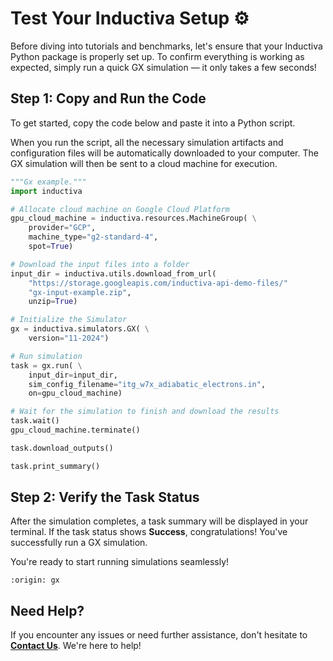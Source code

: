 # Test Your Inductiva Setup ⚙️
Before diving into tutorials and benchmarks, let's ensure that your Inductiva Python package is properly set up. To confirm everything is working as expected, simply run a quick GX simulation — it only takes a few seconds!

## Step 1: Copy and Run the Code
To get started, copy the code below and paste it into a Python script.

When you run the script, all the necessary simulation artifacts and configuration files will be automatically downloaded to your computer. The GX simulation will then be sent to a cloud machine for execution.

```python
"""Gx example."""
import inductiva

# Allocate cloud machine on Google Cloud Platform
gpu_cloud_machine = inductiva.resources.MachineGroup( \
    provider="GCP",
    machine_type="g2-standard-4",
    spot=True)

# Download the input files into a folder
input_dir = inductiva.utils.download_from_url(
    "https://storage.googleapis.com/inductiva-api-demo-files/"
    "gx-input-example.zip",
    unzip=True)

# Initialize the Simulator
gx = inductiva.simulators.GX( \
    version="11-2024")

# Run simulation
task = gx.run( \
    input_dir=input_dir,
    sim_config_filename="itg_w7x_adiabatic_electrons.in",
    on=gpu_cloud_machine)

# Wait for the simulation to finish and download the results
task.wait()
gpu_cloud_machine.terminate()

task.download_outputs()

task.print_summary()
```

## Step 2: Verify the Task Status
After the simulation completes, a task summary will be displayed in your terminal. If the task status shows **Success**, congratulations! You've successfully run a GX simulation.

You're ready to start running simulations seamlessly!

```{banner_small}
:origin: gx
```

## Need Help?
If you encounter any issues or need further assistance, don't hesitate to [**Contact Us**](mailto:support@inductiva.ai). We're here to help!

